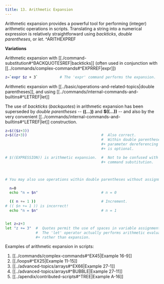 ```yaml
---
title: 13. Arithmetic Expansion
---
```



Arithmetic expansion provides a powerful tool for performing (integer) arithmetic operations in scripts. Translating a string into a numerical expression is relatively straightforward using _backticks_, _double parentheses_, or _let_. ^ARITHEXPREF

**Variations**

Arithmetic expansion with [[./command-substitution#^BACKQUOTESREF|backticks]] (often used in conjunction with [[../commands/complex-commands#^EXPRREF|expr]])

```bash
z=`expr $z + 3`          # The 'expr' command performs the expansion.
```

Arithmetic expansion with [[../basic/operations-and-related-topics|double parentheses]], and using [[../commands/internal-commands-and-builtins#^LETREF|let]]

The use of _backticks_ (_backquotes_) in arithmetic expansion has been superseded by _double parentheses_ -- **((...))** and **$((...))** -- and also by the very convenient [[../commands/internal-commands-and-builtins#^LETREF|let]] construction.

```bash
z=$(($z+3))
z=$((z+3))                                  #  Also correct.
                                            #  Within double parentheses,
                                            #+ parameter dereferencing
                                            #+ is optional.

# $((EXPRESSION)) is arithmetic expansion.  #  Not to be confused with
                                            #+ command substitution.



# You may also use operations within double parentheses without assignment.

  n=0
  echo "n = $n"                             # n = 0

  (( n += 1 ))                              # Increment.
# (( $n += 1 )) is incorrect!
  echo "n = $n"                             # n = 1


let z=z+3
let "z += 3"  #  Quotes permit the use of spaces in variable assignment.
              #  The 'let' operator actually performs arithmetic evaluation,
              #+ rather than expansion.
```

Examples of arithmetic expansion in scripts:

1. [[../commands/complex-commands#^EX45|Example 16-9]]
2. [[./loops#^EX25|Example 11-15]]
3. [[../advanced-topics/arrays#^EX66|Example 27-1]]
4. [[../advanced-topics/arrays#^BUBBLE|Example 27-11]]
5. [[../apendix/contributed-scripts#^TREE|Example A-16]]
